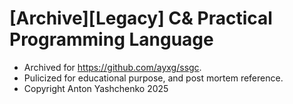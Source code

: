 # [Archive][Legacy] C& Practical Programming Language
- Archived for https://github.com/ayxg/ssgc. 
- Pulicized for educational purpose, and post mortem reference.
- Copyright Anton Yashchenko 2025
